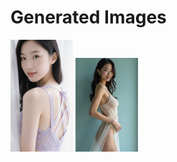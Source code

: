 # Generated Images



<img src="2025_09_26_01.webp" width="100"/> <img src="2025_09_26_02.webp" width="100"/>